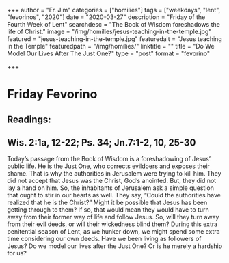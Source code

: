 +++
author = "Fr. Jim"
categories = ["homilies"]
tags = ["weekdays", "lent", "fevorinos", "2020"]
date = "2020-03-27"
description = "Friday of the Fourth Week of Lent"
searchdesc = "The Book of Wisdom foreshadows the life of Christ."
image = "/img/homilies/jesus-teaching-in-the-temple.jpg"
featured = "jesus-teaching-in-the-temple.jpg"
featuredalt = "Jesus teaching in the Temple"
featuredpath = "/img/homilies/"
linktitle = ""
title = "Do We Model Our Lives After The Just One?"
type = "post"
format = "fevorino"

+++

# Friday Fevorino  
## Readings:  
## Wis. 2:1a, 12-22; Ps. 34; Jn.7:1-2, 10, 25-30

Today’s passage from the Book of Wisdom is a foreshadowing of Jesus’ public life. He is the Just One, who corrects evildoers and exposes their shame. That is why the authorities in Jerusalem were trying to kill him. They did not accept that Jesus was the Christ, God’s anointed. But, they did not lay a hand on him. So, the inhabitants of Jerusalem ask a simple question that ought to stir in our hearts as well. They say, “Could the authorities have realized that he is the Christ?” Might it be possible that Jesus has been getting through to them? If so, that would mean they would have to turn away from their former way of life and follow Jesus. So, will they turn away from their evil deeds, or will their wickedness blind them? During this extra penitential season of Lent, as we hunker down, we might spend some extra time considering our own deeds. Have we been living as followers of Jesus? Do we model our lives after the Just One? Or is he merely a hardship for us?